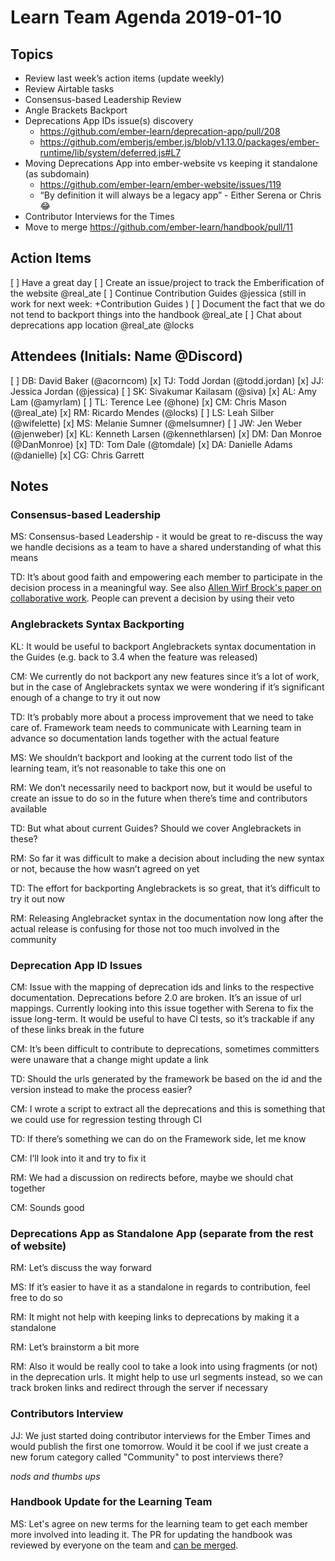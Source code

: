# Learn Team Agenda 2019-01-10

## Topics
- Review last week’s action items (update weekly)
- Review Airtable tasks
- Consensus-based Leadership Review
- Angle Brackets Backport
- Deprecations App IDs issue(s) discovery
  - https://github.com/ember-learn/deprecation-app/pull/208
  - https://github.com/emberjs/ember.js/blob/v1.13.0/packages/ember-runtime/lib/system/deferred.js#L7
- Moving Deprecations App into ember-website vs keeping it standalone (as subdomain)
  - https://github.com/ember-learn/ember-website/issues/119
  - “By definition it will always be a legacy app” - Either Serena or Chris 😂
- Contributor Interviews for the Times
- Move to merge https://github.com/ember-learn/handbook/pull/11


## Action Items
[ ] Have a great day
[ ] Create an issue/project to track the Emberification of the website @real_ate
[ ] Continue Contribution Guides @jessica (still in work for next week: +Contribution Guides )
[ ] Document the fact that we do not tend to backport things into the handbook @real_ate
[ ] Chat about deprecations app location @real_ate @locks

## Attendees (Initials: Name @Discord)
[ ] DB: David Baker (@acorncom)
[x] TJ: Todd Jordan (@todd.jordan)
[x] JJ: Jessica Jordan (@jessica)
[ ] SK: Sivakumar Kailasam (@siva)
[x] AL: Amy Lam (@amyrlam)
[ ] TL: Terence Lee (@hone)
[x] CM: Chris Mason (@real_ate)
[x] RM: Ricardo Mendes (@locks)
[ ] LS: Leah Silber (@wifelette)
[x] MS: Melanie Sumner (@melsumner)
[ ] JW: Jen Weber (@jenweber)
[x] KL: Kenneth Larsen (@kennethlarsen)
[x] DM: Dan Monroe (@DanMonroe)
[x] TD: Tom Dale (@tomdale)
[x] DA: Danielle Adams (@danielle)
[x] CG: Chris Garrett


## Notes

### Consensus-based Leadership

MS: Consensus-based Leadership - it would be great to re-discuss the way we handle decisions as a team to have a shared understanding of what this means

TD: It’s about good faith and empowering each member to participate in the decision process in a meaningful way. See also [Allen Wirf Brock's paper on collaborative work](http://wirfs-brock.com/allen/files/papers/standpats-asianplop2016.pdf). People can prevent a decision by using their veto

### Anglebrackets Syntax Backporting

KL: It would be useful to backport Anglebrackets syntax documentation in the Guides (e.g. back to 3.4 when the feature was released)

CM: We currently do not backport any new features since it’s a lot of work, but in the case of Anglebrackets syntax we were wondering if it’s significant enough of a change to try it out now

TD: It’s probably more about a process improvement that we need to take care of. Framework team needs to communicate with Learning team in advance so documentation lands together with the actual feature

MS: We shouldn’t backport and looking at the current todo list of the learning team, it’s not reasonable to take this one on

RM: We don’t necessarily need to backport now, but it would be useful to create an issue to do so in the future when there’s time and contributors available

TD: But what about current Guides? Should we cover Anglebrackets in these?

RM: So far it was difficult to make a decision about including the new syntax or not, because the how wasn’t agreed on yet

TD: The effort for backporting Anglebrackets is so great, that it’s difficult to try it out now

RM: Releasing Anglebracket syntax in the documentation now long after the actual release is confusing for those not too much involved in the community

### Deprecation App ID Issues

CM: Issue with the mapping of deprecation ids and links to the respective documentation. Deprecations before 2.0 are broken. It’s an issue of url mappings. Currently looking into this issue together with Serena to fix the issue long-term. It would be useful to have CI tests, so it’s trackable if any of these links break in the future

CM: It’s been difficult to contribute to deprecations, sometimes committers were unaware that a change might update a link

TD: Should the urls generated by the framework be based on the id and the version instead to make the process easier?

CM: I wrote a script to extract all the deprecations and this is something that we could use for regression testing through CI

TD: If there’s something we can do on the Framework side, let me know

CM: I’ll look into it and try to fix it

RM: We had a discussion on redirects before, maybe we should chat together

CM: Sounds good

### Deprecations App as Standalone App (separate from the rest of website)

RM: Let’s discuss the way forward

MS: If it’s easier to have it as a standalone in regards to contribution, feel free to do so

RM: It might not help with keeping links to deprecations by making it a standalone

RM: Let’s brainstorm a bit more

RM: Also it would be really cool to take a look into using fragments (or not) in the deprecation urls. It might help to use url segments instead, so we can track broken links and redirect through the server if necessary


### Contributors Interview

JJ: We just started doing contributor interviews for the Ember Times and would publish the first one tomorrow. Would it be cool if we just create a new forum category called "Community" to post interviews there?

*nods and thumbs ups*

### Handbook Update for the Learning Team

MS: Let's agree on new terms for the learning team to get each member more involved into leading it. The PR for updating
the handbook was reviewed by everyone on the team and [can be merged](https://github.com/ember-learn/handbook/pull/11/files).

